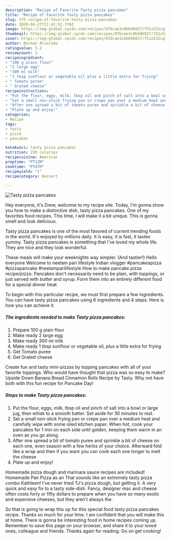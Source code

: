 ```yaml
---
description: "Recipe of Favorite Tasty pizza pancakes"
title: "Recipe of Favorite Tasty pizza pancakes"
slug: 575-recipe-of-favorite-tasty-pizza-pancakes
date: 2020-04-27T21:41:52.776Z
image: https://img-global.cpcdn.com/recipes/97bcae3c0bb9b937/751x532cq70/tasty-pizza-pancakes-recipe-main-photo.jpg
thumbnail: https://img-global.cpcdn.com/recipes/97bcae3c0bb9b937/751x532cq70/tasty-pizza-pancakes-recipe-main-photo.jpg
cover: https://img-global.cpcdn.com/recipes/97bcae3c0bb9b937/751x532cq70/tasty-pizza-pancakes-recipe-main-photo.jpg
author: Norman Alvarado
ratingvalue: 3.2
reviewcount: 3
recipeingredient:
- "100 g plain flour"
- "2 large egg"
- "300 ml milk"
- "1 tbsp sunflour or vegetable oil plus a little extra for frying"
- " Tomato puree"
- " Grated cheese"
recipeinstructions:
- "Put the flour, eggs, milk, tbsp oil and pinch of salt into a bowl or large jug, then whisk to a smooth batter. Set aside for 30 minutes to rest."
- "Set a small non-stick frying pan or crepe pan over a medium heat and carefully wipe with some oiled kitchen paper. When hot, cook your pancakes for 1 min on each side until golden, keeping them warm in an oven as you go along."
- "After one spread a bit of tomato puree and sprinkle a bit of cheese on each one, even season with a few herbs of your choice. Afterward fold like a wrap and then if you want you can cook each one longer to melt the cheese"
- "Plate up and enjoy!"
categories:
- Recipe
tags:
- tasty
- pizza
- pancakes

katakunci: tasty pizza pancakes 
nutrition: 239 calories
recipecuisine: American
preptime: "PT12M"
cooktime: "PT47M"
recipeyield: "1"
recipecategory: Dessert

---
```



![Tasty pizza pancakes](https://img-global.cpcdn.com/recipes/97bcae3c0bb9b937/751x532cq70/tasty-pizza-pancakes-recipe-main-photo.jpg)

Hey everyone, it's Drew, welcome to my recipe site. Today, I'm gonna show you how to make a distinctive dish, tasty pizza pancakes. One of my favorites food recipes. This time, I will make it a bit unique. This is gonna smell and look delicious.

Tasty pizza pancakes is one of the most favored of current trending foods in the world. It's enjoyed by millions daily. It is easy, it is fast, it tastes yummy. Tasty pizza pancakes is something that I've loved my whole life. They are nice and they look wonderful.

These meals will make your weeknights way simpler. (And tastier!) Hello everyone Welcome to neelam pari lifestyle Indian vlogger #pancakespizza #pizzapancake #neelamparilifestyle How to make pancake pizza recipe/pizza. Pancakes don&#39;t necessarily need to be plain, with toppings, or just served with butter and syrup. Form them into an entirely different food for a special dinner treat.


To begin with this particular recipe, we must first prepare a few ingredients. You can have tasty pizza pancakes using 6 ingredients and 4 steps. Here is how you can achieve it.

<!--inarticleads1-->

##### The ingredients needed to make Tasty pizza pancakes:

1. Prepare 100 g plain flour
1. Make ready 2 large egg
1. Make ready 300 ml milk
1. Make ready 1 tbsp sunflour or vegetable oil, plus a little extra for frying
1. Get  Tomato puree
1. Get  Grated cheese


Create fun and tasty mini-pizzas by topping pancakes with all of your favorite toppings. Who would have thought that pizza was so easy to make? Upside Down Banana Bread Cinnamon Rolls Recipe by Tasty. Why not have both with this fun recipe for Pancake Day! 

<!--inarticleads2-->

##### Steps to make Tasty pizza pancakes:

1. Put the flour, eggs, milk, tbsp oil and pinch of salt into a bowl or large jug, then whisk to a smooth batter. Set aside for 30 minutes to rest.
1. Set a small non-stick frying pan or crepe pan over a medium heat and carefully wipe with some oiled kitchen paper. When hot, cook your pancakes for 1 min on each side until golden, keeping them warm in an oven as you go along.
1. After one spread a bit of tomato puree and sprinkle a bit of cheese on each one, even season with a few herbs of your choice. Afterward fold like a wrap and then if you want you can cook each one longer to melt the cheese
1. Plate up and enjoy!


Homemade pizza dough and marinara sauce recipes are included! Homemade Pan Pizza as an That sounds like an extremely tasty pizza combo Kathleen! I&#39;ve never tried TJ&#39;s pizza dough, but getting it. A very quick and easy fix to a tasty side-dish. Fancy, designer mac and cheese often costs forty or fifty dollars to prepare when you have so many exotic and expensive cheeses, but they aren&#39;t always the. 

So that is going to wrap this up for this special food tasty pizza pancakes recipe. Thanks so much for your time. I am confident that you will make this at home. There is gonna be interesting food in home recipes coming up. Remember to save this page on your browser, and share it to your loved ones, colleague and friends. Thanks again for reading. Go on get cooking!

